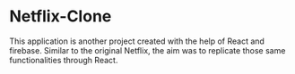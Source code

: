 # Netflix-Clone
This application is another project created with the help of React and firebase. Similar to the original Netflix, the aim was to replicate those same functionalities through React. 
